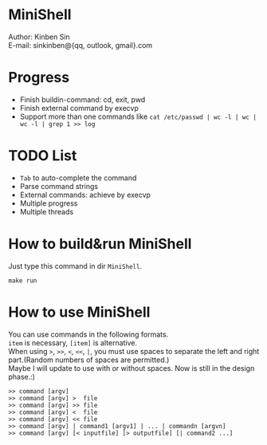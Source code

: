 # MiniShell
Author: Kinben Sin   
E-mail: sinkinben@{qq, outlook, gmail}.com  

# Progress
* Finish buildin-command: cd, exit, pwd
* Finish external command by execvp
* Support more than one commands like `cat /etc/passwd | wc -l | wc | wc -l | grep 1 >> log`

# TODO List
* `Tab` to auto-complete the command
* Parse command strings
* External commands: achieve by execvp
* Multiple progress
* Multiple threads

# How to build&run MiniShell
Just type this command in dir `MiniShell`.
```
make run
```

# How to use MiniShell
You can use commands in the following formats.  
`item` is necessary, `[item]` is alternative.  
When using `>`, `>>`, `<`, `<<`, `|`, you must use spaces to separate the left and right part.(Random numbers of spaces are permitted.)  
Maybe I will update to use with or without spaces. 
Now is still in the design phase.:)
```
>> command [argv]
>> command [argv] >  file
>> command [argv] >> file
>> command [argv] <  file
>> command [argv] << file
>> command [argv] | command1 [argv1] | ... | commandn [argvn]
>> command [argv] [< inputfile] [> outputfile] [| command2 ...]
```